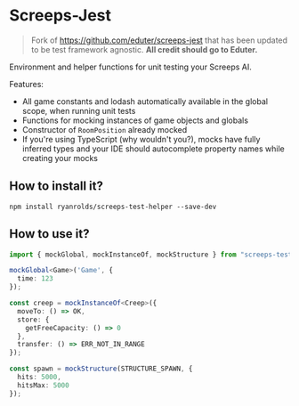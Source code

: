 # Screeps-Jest

> Fork of https://github.com/eduter/screeps-jest that has been updated to be test framework agnostic. **All credit should go to Eduter.**

Environment and helper functions for unit testing your Screeps AI.

Features:

* All game constants and lodash automatically available in the global scope, when running unit tests
* Functions for mocking instances of game objects and globals
* Constructor of `RoomPosition` already mocked
* If you're using TypeScript (why wouldn't you?), mocks have fully inferred types and your IDE should autocomplete property names while creating your mocks

## How to install it?

```
npm install ryanrolds/screeps-test-helper --save-dev
```

## How to use it?
```typescript
import { mockGlobal, mockInstanceOf, mockStructure } from "screeps-test-helper";

mockGlobal<Game>('Game', {
  time: 123
});

const creep = mockInstanceOf<Creep>({
  moveTo: () => OK,
  store: {
    getFreeCapacity: () => 0
  },
  transfer: () => ERR_NOT_IN_RANGE
});

const spawn = mockStructure(STRUCTURE_SPAWN, {
  hits: 5000,
  hitsMax: 5000
});
```